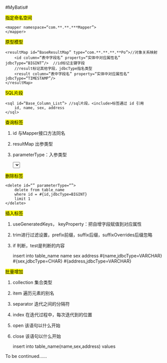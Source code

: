 #MyBatis#

<mark>指定命名空间</mark>
	
	<mapper namespace=“com.**.**.***Mapper”>
	</mapper>
<mark>原型模型</mark>
	
	<resultMap id=“BaseResultMap” type=“com.**.**.**.**Po”>//对象关系映射
		<id column=“表中字段名” property=“实体中对应属性名” jdbcType=“BIGINT”/>	//id标记主键字段
		//result标记其他字段，jdbcType指名类型
		<result column=“表中字段名” property=“实体中对应属性名” jdbcType=“TIMESTAMP”/>  
	</resultMap>
<mark>SQL片段</mark>
	
	<sql id=“Base_Column_List”> //sql片段，<include>标签通过 id 引用
		id, name, sex, address
    </sql>
<mark>查询标签</mark>  
1. id 与Mapper接口方法同名  
2. resultMap 出参类型  
3. parameterType：入参类型  

	<select id=“selectByPrimaryKey” resultMap=“BaseResultMap” parameterType=“java.lang.Long”>
		select
		<include refid=“Base_Column_List”/>
		from table_name
                 where id = #{id,jdbcType=BIFINT}	#入参引用
		order by field_name desc
		limit 1
        </select>
<mark>删除标签</mark>
        
	<delete id=“” parameterType=“”>
		delete from table_name 
		where id = #{id,jdbcType=BIGINT}
		limit 1
	</delete>
<mark>插入标签</mark>  
1. useGeneratedKeys， keyProperty：把自增字段赋值到对应属性  
2. trim进行过滤设置，prefix前缀，suffix后缀，suffixOverrides后缀忽略  
3. if 判断，test是判断的内容
	
	<insert id=“” parameterType=“com.**.**.**Po” useGeneratedKeys=“true” keyProperty=“id”>
		insert into table_name
		<trim prefix=“(” suffix=“)” suffixOverrides=“,”>
			<if test=“name != null”>
				name
			</if>
			<if test=“sex != null”>
				sex
			</if>
			<if test=“address != null”>
				address
			</if>
		</trim>
		<trim prefix=“values (” suffix=“)” suffixOverrides=“,”>
			<if test=“name != null”>
				#{name,jdbcType=VARCHAR}
			</if>
			<if test=“sex != null”>
				#{sex,jdbcType=CHAR}
			</if>
			<if test=“address != null”>
				#{address,jdbcType=VARCHAR}
			</if>
		</trim>
	</insert>
	
<mark>批量增加</mark>  
1. collection 集合类型  
2. item 遍历元素的别名  
3. separator 迭代之间的分隔符  
4. index 在迭代过程中，每次迭代到的位置  
5. open 该语句以什么开始
6. close 该语句以什么开始  
	
	<insert id="batchInsert" parameterType="java.util.List">
		insert into
		table_name(name,sex,address)
		values
		<foreach collection="list" item="item" index="index" separator=",">
		</foreach>
	</insert>
To be continued......
